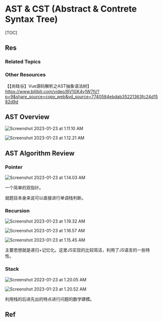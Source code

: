 # AST & CST (Abstract & Contrete Syntax Tree)

[TOC]



## Res
### Related Topics


### Other Resources
【【尚硅谷】Vue源码解析之AST抽象语法树】 https://www.bilibili.com/video/BV1GK4y1W7fi/?p=9&share_source=copy_web&vd_source=7740584ebdab35221363fc24d1582d9d



## AST Overview
![Screenshot 2023-01-23 at 1.11.10 AM](../../../../../../../../Assets/Pics/Screenshot%202023-01-23%20at%201.11.10%20AM.png)

![Screenshot 2023-01-23 at 1.12.21 AM](../../../../../../../../Assets/Pics/Screenshot%202023-01-23%20at%201.12.21%20AM.png)



## AST Algorithm Review
### Pointer

![Screenshot 2023-01-23 at 1.14.03 AM](../../../../../../../../Assets/Pics/Screenshot%202023-01-23%20at%201.14.03%20AM.png)


一个简单的双指针。

就题目本身来说可以直接进行单调栈判断。


### Recursion
![Screenshot 2023-01-23 at 1.19.32 AM](../../../../../../../../Assets/Pics/Screenshot%202023-01-23%20at%201.19.32%20AM.png)

![Screenshot 2023-01-23 at 1.16.57 AM](../../../../../../../../Assets/Pics/Screenshot%202023-01-23%20at%201.16.57%20AM.png)

![Screenshot 2023-01-23 at 1.15.45 AM](../../../../../../../../Assets/Pics/Screenshot%202023-01-23%20at%201.15.45%20AM.png)

主要思想就是递归+记忆化。这里JS实现的比较简洁，利用了JS语言的一些特性。


### Stack
![Screenshot 2023-01-23 at 1.20.05 AM](../../../../../../../../Assets/Pics/Screenshot%202023-01-23%20at%201.20.05%20AM.png)

![Screenshot 2023-01-23 at 1.20.52 AM](../../../../../../../../Assets/Pics/Screenshot%202023-01-23%20at%201.20.52%20AM.png)

利用栈的后进先出的特点进行问题的数学建模。



## Ref
[AST(抽象语法树)超详细 | CSDN]: https://blog.csdn.net/weixin_39408343/article/details/95984062
